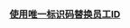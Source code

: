 ### [使用唯一标识码替换员工ID](https://leetcode-cn.com/problems/replace-employee-id-with-the-unique-identifier)

